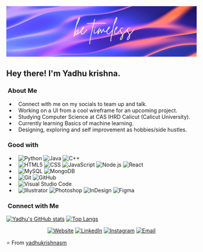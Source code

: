 <img src="https://github.com/yadhukrishnasm/yadhukrishnasm/blob/main/time.png">

<h2> Hey there! I'm Yadhu krishna.</h2>

<h3>  &nbsp;About Me </h3>

-  &nbsp; Connect with me on my socials to team up and talk.
-  &nbsp; Working on a UI from a cool wireframe for an upcoming project.
-  &nbsp; Studying Computer Science at CAS IHRD Calicut (Calicut University).
-  &nbsp; Currently learning Basics of machine learning.
-  &nbsp; Designing, exploring and self improvement as hobbies/side hustles.

<h3>  &nbsp;Good with</h3>

-  &nbsp;
  ![Python](https://img.shields.io/badge/-Python-333333?style=flat&logo=python)
  ![Java](https://img.shields.io/badge/-Java-333333?style=flat&logo=Java&logoColor=007396)
  ![C++](https://img.shields.io/badge/-C++-333333?style=flat&logo=C%2B%2B&logoColor=00599C)
-  &nbsp;
  ![HTML5](https://img.shields.io/badge/-HTML5-333333?style=flat&logo=HTML5)
  ![CSS](https://img.shields.io/badge/-CSS-333333?style=flat&logo=CSS3&logoColor=1572B6)
  ![JavaScript](https://img.shields.io/badge/-JavaScript-333333?style=flat&logo=javascript)
  ![Node.js](https://img.shields.io/badge/-Node.js-333333?style=flat&logo=node.js)
  ![React](https://img.shields.io/badge/-React-333333?style=flat&logo=react)
-  &nbsp;
  ![MySQL](https://img.shields.io/badge/-MySQL-333333?style=flat&logo=mysql)
  ![MongoDB](https://img.shields.io/badge/-MongoDB-333333?style=flat&logo=mongodb)
-  &nbsp;
  ![Git](https://img.shields.io/badge/-Git-333333?style=flat&logo=git)
  ![GitHub](https://img.shields.io/badge/-GitHub-333333?style=flat&logo=github)
-  &nbsp;
  ![Visual Studio Code](https://img.shields.io/badge/-Visual%20Studio%20Code-333333?style=flat&logo=visual-studio-code&logoColor=007ACC)
-  &nbsp;
  ![Illustrator](https://img.shields.io/badge/-Illustrator-333333?style=flat&logo=adobe-illustrator)
  ![Photoshop](https://img.shields.io/badge/-Photoshop-333333?style=flat&logo=adobe-photoshop)
  ![InDesign](https://img.shields.io/badge/-InDesign-333333?style=flat&logo=adobe-indesign)
  ![Figma](https://img.shields.io/badge/Figma-F24E1E?style=for-the-badge&logo=figma&logoColor=white)

<h3>  &nbsp;Connect with Me </h3>

[![Yadhu's GitHub stats](https://github-readme-stats.vercel.app/api?username=yadhukrishnasm)](https://github.com/anuraghazra/github-readme-stats)
[![Top Langs](https://github-readme-stats.vercel.app/api/top-langs/?username=yadhukrishnasm)](https://github.com/anuraghazra/github-readme-stats)

<p align="center">
<a href="https://github.com/yadhukrishnasm/github.io/"><img alt="Website" src="https://img.shields.io/badge/Website-yadhukrishnasm.com-blue?style=flat-square&logo=google-chrome"></a>
<a href="https://www.linkedin.com/in/yadhu-krishna-657b8b20b/"><img alt="LinkedIn" src="https://img.shields.io/badge/LinkedIn-yadhu%20krishna-blue?style=flat-square&logo=linkedin"></a>
<a href="https://www.instagram.com/yadhukrishnasm/"><img alt="Instagram" src="https://img.shields.io/badge/Instagram-yadhukrishnasm-blue?style=flat-square&logo=instagram"></a>
<a href="mailto:yadhukrishna.me@gmail.com"><img alt="Email" src="https://img.shields.io/badge/Email-yadhukrishna.me@gmail.com-blue?style=flat-square&logo=gmail"></a>
</p>

⭐️ From [yadhukrishnasm](https://github.com/yadhukrishnasm)
